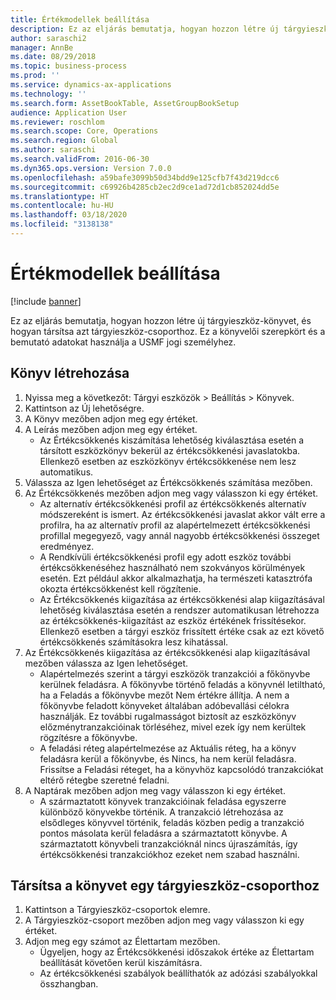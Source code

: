 ```yaml
---
title: Értékmodellek beállítása
description: Ez az eljárás bemutatja, hogyan hozzon létre új tárgyieszköz-könyvet, és hogyan társítsa azt tárgyieszköz-csoporthoz.
author: saraschi2
manager: AnnBe
ms.date: 08/29/2018
ms.topic: business-process
ms.prod: ''
ms.service: dynamics-ax-applications
ms.technology: ''
ms.search.form: AssetBookTable, AssetGroupBookSetup
audience: Application User
ms.reviewer: roschlom
ms.search.scope: Core, Operations
ms.search.region: Global
ms.author: saraschi
ms.search.validFrom: 2016-06-30
ms.dyn365.ops.version: Version 7.0.0
ms.openlocfilehash: a59bafe3099b50d34bdd9e125cfb7f43d219dcc6
ms.sourcegitcommit: c69926b4285cb2ec2d9ce1ad72d1cb852024dd5e
ms.translationtype: HT
ms.contentlocale: hu-HU
ms.lasthandoff: 03/18/2020
ms.locfileid: "3138138"
---
```

# <a name="set-up-value-models"></a>Értékmodellek beállítása

[!include [banner](../../includes/banner.md)]

Ez az eljárás bemutatja, hogyan hozzon létre új tárgyieszköz-könyvet, és hogyan társítsa azt tárgyieszköz-csoporthoz. Ez a könyvelői szerepkört és a bemutató adatokat használja a USMF jogi személyhez.


## <a name="create-a-book"></a>Könyv létrehozása
1. Nyissa meg a következőt: Tárgyi eszközök > Beállítás > Könyvek.
2. Kattintson az Új lehetőségre.
3. A Könyv mezőben adjon meg egy értéket.
4. A Leírás mezőben adjon meg egy értéket.
    * Az Értékcsökkenés kiszámítása lehetőség kiválasztása esetén a társított eszközkönyv bekerül az értékcsökkenési javaslatokba. Ellenkező esetben az eszközkönyv értékcsökkenése nem lesz automatikus.  
5. Válassza az Igen lehetőséget az Értékcsökkenés számítása mezőben.
6. Az Értékcsökkenés mezőben adjon meg vagy válasszon ki egy értéket.
    * Az alternatív értékcsökkenési profil az értékcsökkenés alternatív módszereként is ismert. Az értékcsökkenési javaslat akkor vált erre a profilra, ha az alternatív profil az alapértelmezett értékcsökkenési profillal megegyező, vagy annál nagyobb értékcsökkenési összeget eredményez.  
    * A Rendkívüli értékcsökkenési profil egy adott eszköz további értékcsökkenéséhez használható nem szokványos körülmények esetén. Ezt például akkor alkalmazhatja, ha természeti katasztrófa okozta értékcsökkenést kell rögzítenie.  
    * Az Értékcsökkenés kiigazítása az értékcsökkenési alap kiigazításával lehetőség kiválasztása esetén a rendszer automatikusan létrehozza az értékcsökkenés-kiigazítást az eszköz értékének frissítésekor. Ellenkező esetben a tárgyi eszköz frissített értéke csak az ezt követő értékcsökkenés számításokra lesz kihatással.  
7. Az Értékcsökkenés kiigazítása az értékcsökkenési alap kiigazításával mezőben válassza az Igen lehetőséget.
    * Alapértelmezés szerint a tárgyi eszközök tranzakciói a főkönyvbe kerülnek feladásra. A főkönyvbe történő feladás a könyvnél letiltható, ha a Feladás a főkönyvbe mezőt Nem értékre állítja. A nem a főkönyvbe feladott könyveket általában adóbevallási célokra használják. Ez további rugalmasságot biztosít az eszközkönyv előzménytranzakcióinak törléséhez, mivel ezek így nem kerültek rögzítésre a főkönyvbe.  
    * A feladási réteg alapértelmezése az Aktuális réteg, ha a könyv feladásra kerül a főkönyvbe, és Nincs, ha nem kerül feladásra. Frissítse a Feladási réteget, ha a könyvhöz kapcsolódó tranzakciókat eltérő rétegbe szeretné feladni.  
8. A Naptárak mezőben adjon meg vagy válasszon ki egy értéket.
    * A származtatott könyvek tranzakcióinak feladása egyszerre különböző könyvekbe történik. A tranzakció létrehozása az elsődleges könyvvel történik, feladás közben pedig a tranzakció pontos másolata kerül feladásra a származtatott könyvbe. A származtatott könyvbeli tranzakcióknál nincs újraszámítás, így értékcsökkenési tranzakciókhoz ezeket nem szabad használni.  

## <a name="associate-the-book-with-a-fixed-asset-group"></a>Társítsa a könyvet egy tárgyieszköz-csoporthoz
1. Kattintson a Tárgyieszköz-csoportok elemre.
2. A Tárgyieszköz-csoport mezőben adjon meg vagy válasszon ki egy értéket.
3. Adjon meg egy számot az Élettartam mezőben.
    * Ügyeljen, hogy az Értékcsökkenési időszakok értéke az Élettartam beállítását követően kerül kiszámításra.  
    * Az értékcsökkenési szabályok beállíthatók az adózási szabályokkal összhangban.  

